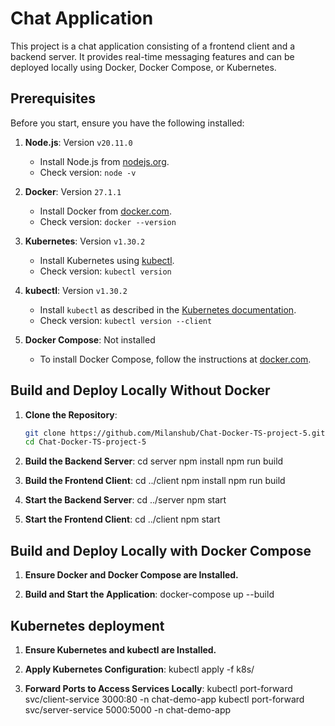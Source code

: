 # Chat Application

This project is a chat application consisting of a frontend client and a backend server. It provides real-time messaging features and can be deployed locally using Docker, Docker Compose, or Kubernetes.

## Prerequisites

Before you start, ensure you have the following installed:

1. **Node.js**: Version `v20.11.0`
   - Install Node.js from [nodejs.org](https://nodejs.org/).
   - Check version: `node -v`

2. **Docker**: Version `27.1.1`
   - Install Docker from [docker.com](https://www.docker.com/products/docker-desktop).
   - Check version: `docker --version`

3. **Kubernetes**: Version `v1.30.2`
   - Install Kubernetes using [kubectl](https://kubernetes.io/docs/tasks/tools/).
   - Check version: `kubectl version`

4. **kubectl**: Version `v1.30.2`
   - Install `kubectl` as described in the [Kubernetes documentation](https://kubernetes.io/docs/tasks/tools/).
   - Check version: `kubectl version --client`

5. **Docker Compose**: Not installed
   - To install Docker Compose, follow the instructions at [docker.com](https://docs.docker.com/compose/install/).

## Build and Deploy Locally Without Docker

1. **Clone the Repository**:
   ```bash
   git clone https://github.com/Milanshub/Chat-Docker-TS-project-5.git
   cd Chat-Docker-TS-project-5


2. **Build the Backend Server**:
    cd server
    npm install
    npm run build

3. **Build the Frontend Client**:
    cd ../client
    npm install
    npm run build

4. **Start the Backend Server**:
    cd ../server
    npm start

5. **Start the Frontend Client**:
    cd ../client
    npm start

## Build and Deploy Locally with Docker Compose

1. **Ensure Docker and Docker Compose are Installed.**

2. **Build and Start the Application**:
    docker-compose up --build

## Kubernetes deployment 

1. **Ensure Kubernetes and kubectl are Installed.**

2. **Apply Kubernetes Configuration**:
    kubectl apply -f k8s/

3. **Forward Ports to Access Services Locally**:
    kubectl port-forward svc/client-service 3000:80 -n chat-demo-app
    kubectl port-forward svc/server-service 5000:5000 -n chat-demo-app
